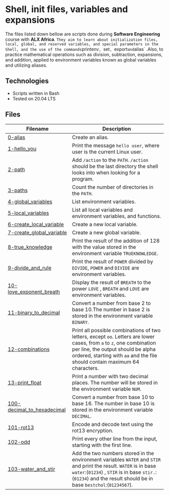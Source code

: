 # Shell, init files, variables and expansions


The files listed down bellow are scripts done during **Software Engineering** course with **ALX Africa**. 
`
They aim to learn about initialization files, local, global, and reserved variables, and special parameters in the Shell, and the use of the commands `printenv`, `set`, `export` and `alias` .Also, to practice mathematical operations such as division, subtraction, expansions, and addition, applied to environment variables known as global variables and utilizing aliases.

## Technologies
* Scripts written in Bash
* Tested on 20.04 LTS

## Files

| Filename | Description |
| -------- | ----------- |
| [0-alias](./0-alias) | Create an alias. |
| [1-hello_you](./1-hello_you) |  Print the message `hello user`, where user is the current Linux user. |
| [2-path](./2-path) | Add `/action` to the `PATH`. `/action` should be the last directory the shell looks into when looking for a program. |
| [3-paths](./3-paths) | Count the number of directories in the `PATH`. |
| [4-global_variables](./4-global_variables) | List environment variables. |
| [5-local_variables](./5-local_variables) | List all local variables and environment variables, and functions. |
| [6-create_local_variable](./6-create_local_variable) | Create a new local variable. |
| [7-create_global_variable](./7-create_global_variable) | Create a new global variable. |
| [8-true_knowledge](./8-true_knowledge) | Print the result of the addition of 128 with the value stored in the environment variable `TRUEKNOWLEDGE`. |
| [9-divide_and_rule](./9-divide_and_rule) | Print the result of `POWER` divided by `DIVIDE`, `POWER` and `DIVIDE` are environment variables. |
| [10-love_exponent_breath](./10-love_exponent_breath) | Display the result of `BREATH` to the power `LOVE` , `BREATH` and `LOVE` are environment variables. |
| [11-binary_to_decimal](./11-binary_to_decimal) | Convert a number from base 2 to base 10.The number in base 2 is stored in the environment variable `BINARY`. |
| [12-combinations](./12-combinations) | Print all possible combinations of two letters, except `oo`. Letters are lower cases, from `a` to `z`, one combination per line, the output should be alpha ordered, starting with `aa` and the file should contain maximum 64 characters. |
| [13-print_float](./13-print_float) | Print a number with two decimal places. The number will be stored in the environment variable `NUM`. |
| [100-decimal_to_hexadecimal](./100-decimal_to_hexadecimal) | Convert a number from base 10 to base 16. The number in base 10 is stored in the environment variable `DECIMAL`. |
| [101-rot13](./101-rot13) |  Encode and decode text using the rot13 encryption. |
| [102-odd](./102-odd) | Print every other line from the input, starting with the first line. |
| [103-water_and_stir](./103-water_and_stir) | Add the two numbers stored in the environment variables `WATER` and `STIR` and print the result. `WATER` is in base `water`:(`01234`) , `STIR` is in base `stir.`:(`01234`) and the result should be in base `bestchol`:(`01234567`). |
